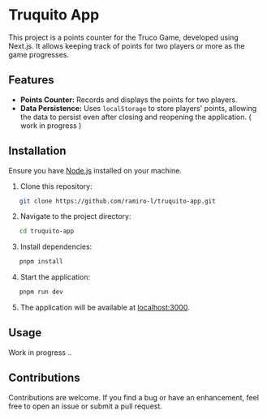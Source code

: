 # Truquito App

This project is a points counter for the Truco Game, developed using Next.js. It allows keeping track of points for two players or more as the game progresses.

## Features

- **Points Counter:** Records and displays the points for two players.
- **Data Persistence:** Uses `localStorage` to store players' points, allowing the data to persist even after closing and reopening the application. ( work in progress )

## Installation

Ensure you have [Node.js](https://nodejs.org/) installed on your machine.

1. Clone this repository:
``` bash
   git clone https://github.com/ramiro-l/truquito-app.git 
```

2. Navigate to the project directory:
``` bash
   cd truquito-app 
```

3. Install dependencies:
``` bash
   pnpm install
```

4. Start the application:
``` bash
   pnpm run dev 
```

5. The application will be available at [localhost:3000](http://localhost:3000).

## Usage

Work in progress ..

## Contributions
Contributions are welcome. If you find a bug or have an enhancement, feel free to open an issue or submit a pull request.